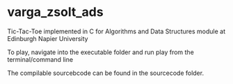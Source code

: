 # varga_zsolt_ads
Tic-Tac-Toe implemented in C for Algorithms and Data Structures module at Edinburgh Napier University

To play, navigate into the executable folder and run play from the terminal/command line

The compilable sourcebcode can be found in the sourcecode folder.
